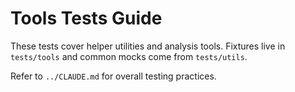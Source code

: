 # Tools Tests Guide

These tests cover helper utilities and analysis tools. Fixtures live in
`tests/tools` and common mocks come from `tests/utils`.

Refer to `../CLAUDE.md` for overall testing practices.
